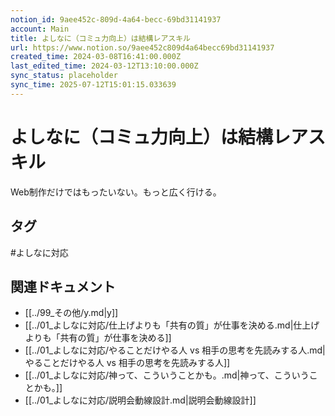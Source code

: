 ```yaml
---
notion_id: 9aee452c-809d-4a64-becc-69bd31141937
account: Main
title: よしなに（コミュ力向上）は結構レアスキル
url: https://www.notion.so/9aee452c809d4a64becc69bd31141937
created_time: 2024-03-08T16:41:00.000Z
last_edited_time: 2024-03-12T13:10:00.000Z
sync_status: placeholder
sync_time: 2025-07-12T15:01:15.033639
---
```

# よしなに（コミュ力向上）は結構レアスキル

Web制作だけではもったいない。もっと広く行ける。

## タグ

#よしなに対応 

## 関連ドキュメント

- [[../99_その他/y.md|y]]
- [[../01_よしなに対応/仕上げよりも「共有の質」が仕事を決める.md|仕上げよりも「共有の質」が仕事を決める]]
- [[../01_よしなに対応/やることだけやる人 vs 相手の思考を先読みする人.md|やることだけやる人 vs 相手の思考を先読みする人]]
- [[../01_よしなに対応/神って、こういうことかも。.md|神って、こういうことかも。]]
- [[../01_よしなに対応/説明会動線設計.md|説明会動線設計]]
